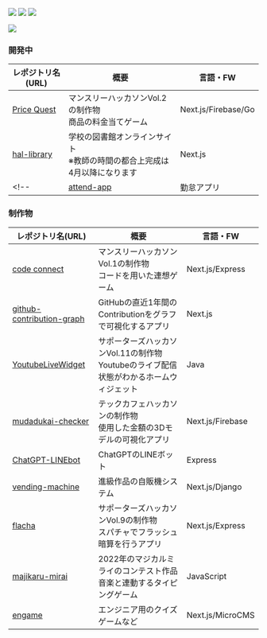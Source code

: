 <!-- ![trophy](https://github-profile-trophy.vercel.app/?username=yoshi-non&column=7) -->
![](http://github-profile-summary-cards.vercel.app/api/cards/stats?username=yoshi-non&theme=github)
![](http://github-profile-summary-cards.vercel.app/api/cards/most-commit-language?username=yoshi-non&theme=github)
![](http://github-profile-summary-cards.vercel.app/api/cards/profile-details?username=yoshi-non&theme=github)
<!-- ![](http://github-profile-summary-cards.vercel.app/api/cards/repos-per-language?username=yoshi-non&theme=github) -->
<!-- ![](http://github-profile-summary-cards.vercel.app/api/cards/productive-time?username=yoshi-non&theme=github&utcOffset=8) -->
![](https://typograssy.deno.dev/api?text=%E3%81%93%E3%82%93%E3%81%AB%E3%81%A1%E3%81%AF%E3%80%81%E3%81%8B%E3%81%8C%E3%82%8A%E3%81%A7%E3%81%99%E3%80%82)

### 開発中

| レポジトリ名(URL) | 概要 | 言語・FW |
| --- | --- | --- |
| [Price Quest](https://github.com/GeekCAMPvol2) | マンスリーハッカソンVol.2の制作物<br>商品の料金当てゲーム | Next.js/Firebase/Go |
| [hal-library](https://github.com/hal-library/hal-library) | 学校の図書館オンラインサイト<br>※教師の時間の都合上完成は4月以降になります | Next.js |
<!-- | [attend-app](https://github.com/yoshi-non/attend-app) | 勤怠アプリ | Next.js/Go | -->
### 制作物

| レポジトリ名(URL) | 概要 | 言語・FW |
| --- | --- | --- |
| [code connect](https://github.com/GiikuCAMPvol1) | マンスリーハッカソンVol.1の制作物<br>コードを用いた連想ゲーム | Next.js/Express |
| [github-contribution-graph](https://github.com/yoshi-non/github-contribution-graph) | GitHubの直近1年間のContributionをグラフで可視化するアプリ | Next.js |
| [YoutubeLiveWidget](https://github.com/YoutubeLiveWidget/YoutubeLiveWidget) | サポーターズハッカソンVol.11の制作物<br>Youtubeのライブ配信状態がわかるホームウィジェット | Java |
| [mudadukai-checker](https://mudadukai-checker.netlify.app) | テックカフェハッカソンの制作物<br>使用した金額の3Dモデルの可視化アプリ | Next.js/Firebase |
| [ChatGPT-LINEbot](https://github.com/yoshi-non/ChatGPT-LINEbot) | ChatGPTのLINEボット | Express |
| [vending-machine](https://github.com/Anti-Meteor-Fall/vending-machine) | 進級作品の自販機システム | Next.js/Django |
| [flacha](https://github.com/yoshi-non/flacha) | サポーターズハッカソンVol.9の制作物<br>スパチャでフラッシュ暗算を行うアプリ | Next.js/Express |
| [majikaru-mirai](https://github.com/yoshi-non/majikaru-mirai) | 2022年のマジカルミライのコンテスト作品<br>音楽と連動するタイピングゲーム | JavaScript |
| [engame](https://github.com/yoshi-non/engame) | エンジニア用のクイズゲームなど | Next.js/MicroCMS |
